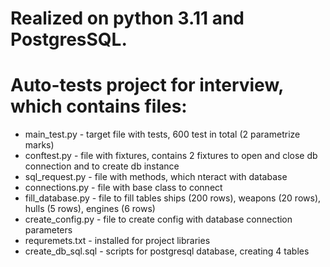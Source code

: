 # Realized on python 3.11 and PostgresSQL.

# Auto-tests project for interview, which contains files:
 - main_test.py - target file with tests, 600 test in total (2 parametrize marks)
 - conftest.py - file with fixtures, contains 2 fixtures to open and close db connection and to create db instance
 - sql_request.py - file with methods, which nteract with database
 - connections.py - file with base class to connect
 - fill_database.py - file to fill tables ships (200 rows), weapons (20 rows), hulls (5 rows), engines (6 rows)
 - create_config.py - file to create config with database connection parameters
 - requremets.txt - installed for project libraries
 - create_db_sql.sql - scripts for postgresql database, creating 4 tables